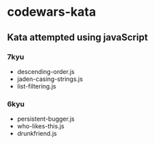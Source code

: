 # codewars-kata

## Kata attempted using javaScript

### 7kyu
- descending-order.js
- jaden-casing-strings.js
- list-filtering.js

### 6kyu
- persistent-bugger.js
- who-likes-this.js
- drunkfriend.js
